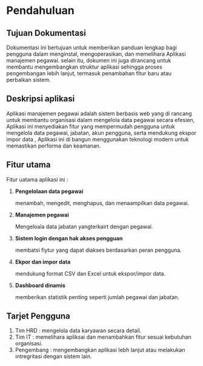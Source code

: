 # **Pendahuluan**

## Tujuan Dokumentasi

Dokumentasi ini bertujuan untuk memberikan panduan lengkap bagi pengguna dalam menginstal, mengoperasikan, dan memelihara Aplikasi manajemen pegawai. selain itu, dokumen ini juga dirancang untuk membantu mengembangkan struktur aplikasi sehingga proses pengembangan lebih lanjut, termasuk penambahan fitur baru atau perbaikan sistem. 

## Deskripsi aplikasi

Aplikasi manajemen pegawai adalah sistem berbasis web yang di rancang untuk membantu organisasi dalam mengelola data pegawai secara efesien, Aplikasi ini menyediakan fitur yang mempermudah pengguna untuk mengelola data pegawai, jabatan, akun pengguna, serta mendukung ekspor impor data , Aplikasi ini di bangun menggunakan teknologi modern untuk memastikan performa dan keamanan.

## Fitur utama

Fitur uatama aplikasi ini :

1. **Pengelolaan data pegawai**
   
    menambah, mengedit, menghapus, dan menaampilkan data pegawai.

2. **Manajemen pegawai**
   
    Mengeloala data jabatan yangterkairt dengan pegawai.

3. **Sistem login dengan hak akses pengguan**
   
     membatsi fiytur yang dapat diakses berdasarkan peran pengguna.

4. **Ekpor dan impor data**
   
     mendukung format CSV dan Excel untuk ekspor/impor data. 

5. **Dashboard dinamis**
    
    memberikan statistik penting seperti jumlah pegawai dan jabatan.

## Tarjet Pengguna 

1. Tim HRD : mengelola data karyawan secara detail.
2. Tim IT : memelihara apliksai dan menambahkan fitur sesuai kebutuhan organisasi.
3. Pengembang : mengembangkan aplikasi lebh lanjut atau melakukan intregritasi dengan sistem lain.